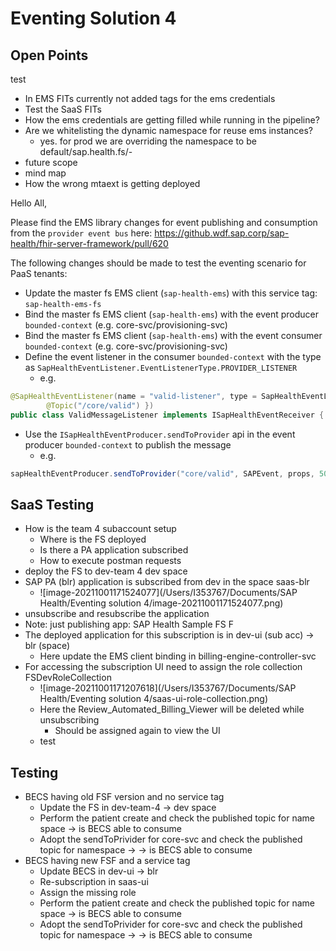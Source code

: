 # Eventing Solution 4

## Open Points
test
- In EMS FITs currently not added tags for the ems credentials
- Test the SaaS FITs
- How the ems credentials are getting filled while running in the pipeline?
- Are we whitelisting the dynamic namespace for reuse ems instances?
  - yes. for prod we are overriding the namespace to be default/sap.health.fs/-
- future scope
- mind map
- How the wrong mtaext is getting deployed

Hello All,

Please find the EMS library changes for event publishing and consumption from the `provider event bus` here: https://github.wdf.sap.corp/sap-health/fhir-server-framework/pull/620

The following changes should be made to test the eventing scenario for PaaS tenants:

- Update the master fs EMS client (`sap-health-ems`) with this service tag: `sap-health-ems-fs`
- Bind the master fs EMS client (`sap-health-ems`) with the event producer `bounded-context` (e.g. core-svc/provisioning-svc)
- Bind the master fs EMS client (`sap-health-ems`) with the event consumer `bounded-context` (e.g. core-svc/provisioning-svc)
- Define the event listener in the consumer `bounded-context` with the type as `SapHealthEventListener.EventListenerType.PROVIDER_LISTENER` 
  - e.g.

```java
@SapHealthEventListener(name = "valid-listener", type = SapHealthEventListener.EventListenerType.PROVIDER_LISTENER, topics = {
        @Topic("/core/valid") })
public class ValidMessageListener implements ISapHealthEventReceiver {
```

- Use the `ISapHealthEventProducer.sendToProvider` api in the event producer `bounded-context` to publish the message
  - e.g.

```java
sapHealthEventProducer.sendToProvider("core/valid", SAPEvent, props, 50000, scpTenant);
```

## SaaS Testing

- How is the team 4 subaccount setup
  - Where is the FS deployed
  - Is there a PA application subscribed
  - How to execute postman requests
- deploy the FS to dev-team 4 dev space
- SAP PA (blr) application is subscribed from dev in the space saas-blr
  - ![image-20211001171524077](/Users/I353767/Documents/SAP Health/Eventing solution 4/image-20211001171524077.png)
- unsubscribe and resubscribe the application
- Note: just publishing app: SAP Health Sample FS F
- The deployed application for this subscription is in dev-ui (sub acc) -> blr (space)
  - Here update the EMS client binding in billing-engine-controller-svc
- For accessing the subscription UI need to assign the role collection FSDevRoleCollection
  - ![image-20211001171207618](/Users/I353767/Documents/SAP Health/Eventing solution 4/saas-ui-role-collection.png)
  - Here the Review_Automated_Billing_Viewer will be deleted while unsubscribing
    - Should be assigned again to view the UI
  - test

## Testing

- BECS having old FSF version and no service tag
  - Update the FS in dev-team-4 -> dev space
  - Perform the patient create and check the published topic for name space -> is BECS able to consume
  - Adopt the sendToPrivider for core-svc and check the published topic for namespace -> -> is BECS able to consume
- BECS having new FSF and a service tag
  - Update BECS in dev-ui -> blr
  - Re-subscription in saas-ui
  - Assign the missing role
  - Perform the patient create and check the published topic for name space -> is BECS able to consume
  - Adopt the sendToPrivider for core-svc and check the published topic for namespace -> -> is BECS able to consume
